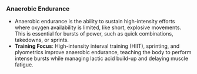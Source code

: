 ### **Anaerobic Endurance**

- Anaerobic endurance is the ability to sustain high-intensity efforts where oxygen availability is limited, like short, explosive movements. This is essential for bursts of power, such as quick combinations, takedowns, or sprints.
- **Training Focus**: High-intensity interval training (HIIT), sprinting, and plyometrics improve anaerobic endurance, teaching the body to perform intense bursts while managing lactic acid build-up and delaying muscle fatigue.